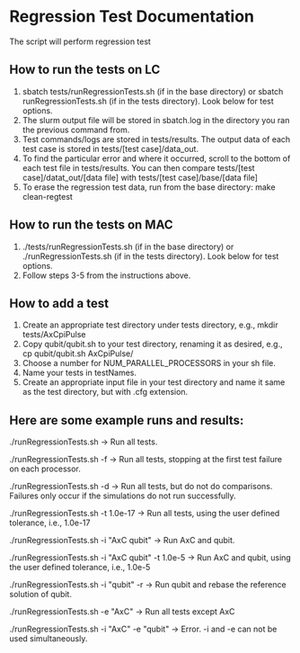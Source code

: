 # Regression Test Documentation

The script will perform regression test  


## How to run the tests on LC

1. sbatch tests/runRegressionTests.sh (if in the base directory) or sbatch runRegressionTests.sh (if in the tests directory). Look below for test options.
2. The slurm output file will be stored in sbatch.log in the directory you ran the previous command from.
3. Test commands/logs are stored in tests/results. The output data of each test case is stored in tests/[test case]/data_out.
4. To find the particular error and where it occurred, scroll to the bottom of each test file in tests/results. You can then compare tests/[test case]/datat_out/[data file] with tests/[test case]/base/[data file] 
5. To erase the regression test data, run from the base directory: make clean-regtest

## How to run the tests on MAC

1. ./tests/runRegressionTests.sh (if in the base directory) or ./runRegressionTests.sh (if in the tests directory). Look below for test options.
2. Follow steps 3-5 from the instructions above.

## How to add a test 

1. Create an appropriate test directory under tests directory, e.g., mkdir tests/AxCpiPulse
2. Copy qubit/qubit.sh to your test directory, renaming it as desired, e.g., cp qubit/qubit.sh AxCpiPulse/
3. Choose a number for NUM_PARALLEL_PROCESSORS in your sh file.
4. Name your tests in testNames.
5. Create an appropriate input file in your test directory and name it same as the test directory, but with .cfg extension.

## Here are some example runs and results:

./runRegressionTests.sh -> Run all tests.

./runRegressionTests.sh -f -> Run all tests, stopping at the first test failure on each processor.

./runRegressionTests.sh -d -> Run all tests, but do not do comparisons. Failures only occur if the simulations do not run successfully.

./runRegressionTests.sh -t 1.0e-17 -> Run all tests, using the user defined tolerance, i.e., 1.0e-17

./runRegressionTests.sh -i  "AxC qubit" -> Run AxC and qubit.

./runRegressionTests.sh -i  "AxC qubit" -t 1.0e-5 -> Run AxC and qubit, using the user defined tolerance, i.e., 1.0e-5

./runRegressionTests.sh -i "qubit" -r -> Run qubit and rebase the reference solution of qubit.

./runRegressionTests.sh -e "AxC" -> Run all tests except AxC 

./runRegressionTests.sh -i "AxC" -e "qubit" -> Error. -i and -e can not be used simultaneously.
